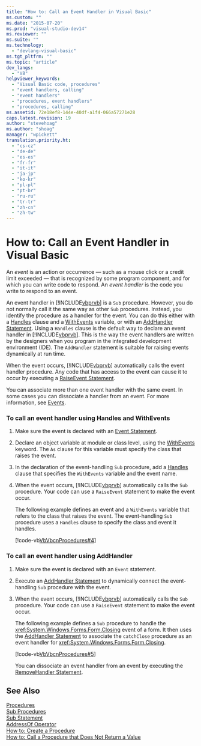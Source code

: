 ```yaml
---
title: "How to: Call an Event Handler in Visual Basic"
ms.custom: ""
ms.date: "2015-07-20"
ms.prod: "visual-studio-dev14"
ms.reviewer: ""
ms.suite: ""
ms.technology: 
  - "devlang-visual-basic"
ms.tgt_pltfrm: ""
ms.topic: "article"
dev_langs: 
  - "VB"
helpviewer_keywords: 
  - "Visual Basic code, procedures"
  - "event handlers, calling"
  - "event handlers"
  - "procedures, event handlers"
  - "procedures, calling"
ms.assetid: 72e18ef8-144e-40df-a1f4-066a57271e28
caps.latest.revision: 19
author: "stevehoag"
ms.author: "shoag"
manager: "wpickett"
translation.priority.ht: 
  - "cs-cz"
  - "de-de"
  - "es-es"
  - "fr-fr"
  - "it-it"
  - "ja-jp"
  - "ko-kr"
  - "pl-pl"
  - "pt-br"
  - "ru-ru"
  - "tr-tr"
  - "zh-cn"
  - "zh-tw"
---
```

# How to: Call an Event Handler in Visual Basic
An *event* is an action or occurrence — such as a mouse click or a credit limit exceeded — that is recognized by some program component, and for which you can write code to respond. An *event handler* is the code you write to respond to an event.  
  
 An event handler in [!INCLUDE[vbprvb](../../../csharp\programming-guide\concepts\linq/includes/vbprvb_md.md)] is a `Sub` procedure. However, you do not normally call it the same way as other `Sub` procedures. Instead, you identify the procedure as a handler for the event. You can do this either with a [Handles](../../../visual-basic\language-reference\statements/handles-clause.md) clause and a [WithEvents](../../../visual-basic\language-reference\modifiers/withevents.md) variable, or with an [AddHandler Statement](../../../visual-basic\language-reference\statements/addhandler-statement.md). Using a `Handles` clause is the default way to declare an event handler in [!INCLUDE[vbprvb](../../../csharp\programming-guide\concepts\linq/includes/vbprvb_md.md)]. This is the way the event handlers are written by the designers when you program in the integrated development environment (IDE). The `AddHandler` statement is suitable for raising events dynamically at run time.  
  
 When the event occurs, [!INCLUDE[vbprvb](../../../csharp\programming-guide\concepts\linq/includes/vbprvb_md.md)] automatically calls the event handler procedure. Any code that has access to the event can cause it to occur by executing a [RaiseEvent Statement](../../../visual-basic\language-reference\statements/raiseevent-statement.md).  
  
 You can associate more than one event handler with the same event. In some cases you can dissociate a handler from an event. For more information, see [Events](../../../visual-basic\programming-guide\language-features\events/events.md).  
  
### To call an event handler using Handles and WithEvents  
  
1.  Make sure the event is declared with an [Event Statement](../../../visual-basic\language-reference\statements/event-statement.md).  
  
2.  Declare an object variable at module or class level, using the [WithEvents](../../../visual-basic\language-reference\modifiers/withevents.md) keyword. The `As` clause for this variable must specify the class that raises the event.  
  
3.  In the declaration of the event-handling `Sub` procedure, add a [Handles](../../../visual-basic\language-reference\statements/handles-clause.md) clause that specifies the `WithEvents` variable and the event name.  
  
4.  When the event occurs, [!INCLUDE[vbprvb](../../../csharp\programming-guide\concepts\linq/includes/vbprvb_md.md)] automatically calls the `Sub` procedure. Your code can use a `RaiseEvent` statement to make the event occur.  
  
     The following example defines an event and a `WithEvents` variable that refers to the class that raises the event. The event-handling `Sub` procedure uses a `Handles` clause to specify the class and event it handles.  
  
     [!code-vb[VbVbcnProcedures#4](../../../visual-basic\language-reference\procedures/codesnippet/VisualBasic/how-to-call-an-event-handler_1.vb)]  
  
### To call an event handler using AddHandler  
  
1.  Make sure the event is declared with an `Event` statement.  
  
2.  Execute an [AddHandler Statement](../../../visual-basic\language-reference\statements/addhandler-statement.md) to dynamically connect the event-handling `Sub` procedure with the event.  
  
3.  When the event occurs, [!INCLUDE[vbprvb](../../../csharp\programming-guide\concepts\linq/includes/vbprvb_md.md)] automatically calls the `Sub` procedure. Your code can use a `RaiseEvent` statement to make the event occur.  
  
     The following example defines a `Sub` procedure to handle the <xref:System.Windows.Forms.Form.Closing> event of a form. It then uses the [AddHandler Statement](../../../visual-basic\language-reference\statements/addhandler-statement.md) to associate the `catchClose` procedure as an event handler for <xref:System.Windows.Forms.Form.Closing>.  
  
     [!code-vb[VbVbcnProcedures#5](../../../visual-basic\language-reference\procedures/codesnippet/VisualBasic/how-to-call-an-event-handler_2.vb)]  
  
     You can dissociate an event handler from an event by executing the [RemoveHandler Statement](../../../visual-basic\language-reference\statements/removehandler-statement.md).  
  
## See Also  
 [Procedures](../../../visual-basic\language-reference\procedures/index.md)   
 [Sub Procedures](../../../visual-basic\language-reference\procedures/sub-procedures.md)   
 [Sub Statement](../../../visual-basic\language-reference\statements/sub-statement.md)   
 [AddressOf Operator](../../../visual-basic\language-reference\operators/addressof-operator.md)   
 [How to: Create a Procedure](../../../visual-basic\language-reference\procedures/how-to-create-a-procedure.md)   
 [How to: Call a Procedure that Does Not Return a Value](../../../visual-basic\language-reference\procedures/how-to-call-a-procedure-that-does-not-return-a-value.md)